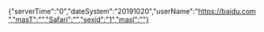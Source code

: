 {"serverTime":"0","dateSystem":"20191020","userName":"https://baidu.com","masT":"","Safari":"","sexid":"1","masl":""}
